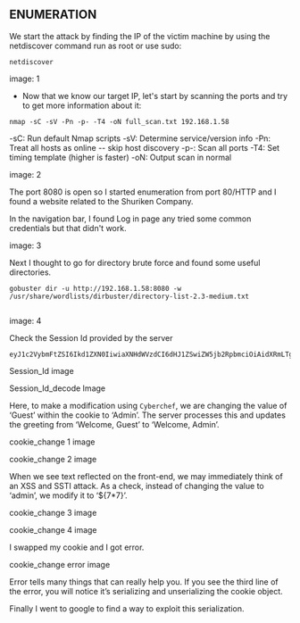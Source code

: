 
## ENUMERATION

We start the attack by finding the IP of the victim machine by using the netdiscover command run as root or use sudo:

```
netdiscover

```
image: 1

- Now that we know our target IP, let's start by scanning the ports and try to get more information about it:


```
nmap -sC -sV -Pn -p- -T4 -oN full_scan.txt 192.168.1.58

```

-sC: Run default Nmap scripts
-sV: Determine service/version info
-Pn: Treat all hosts as online -- skip host discovery
-p-: Scan all ports
-T4: Set timing template (higher is faster)
-oN: Output scan in normal

image: 2

The port 8080 is open so I started enumeration from port 80/HTTP and I found a website related to the Shuriken Company. 

In the navigation bar, I found Log in page any tried some common credentials but that didn't work. 

image: 3

Next I thought to go for directory brute force and found some useful directories.

```
gobuster dir -u http://192.168.1.58:8080 -w /usr/share/wordlists/dirbuster/directory-list-2.3-medium.txt
                        

```

image: 4

Check the Session Id provided by the server

```
eyJ1c2VybmFtZSI6Ikd1ZXN0IiwiaXNHdWVzdCI6dHJ1ZSwiZW5jb2RpbmciOiAidXRmLTgifQ%3D%3D

```

Session_Id image 

Session_Id_decode Image

Here, to make a modification using `Cyberchef`, we are changing the value of ‘Guest’ within the cookie to ‘Admin’. The server processes this and updates the greeting from ‘Welcome, Guest’ to ‘Welcome, Admin’. 

cookie_change 1 image

cookie_change 2 image


When we see text reflected on the front-end, we may immediately think of an XSS and SSTI attack. As a check, instead of changing the value to ‘admin’, we modify it to ‘${7*7}’.

cookie_change 3 image

cookie_change 4 image

I swapped my cookie and I got error.

cookie_change error image

Error tells many things that can really help you. If you see the third line of the error, you will notice it’s serializing and unserializing the cookie object.

Finally I went to google to find a way to exploit this serialization.
